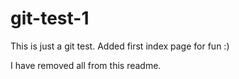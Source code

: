 # git-test-1
This is just a git test. Added first index page for fun :)

I have removed all from this readme.